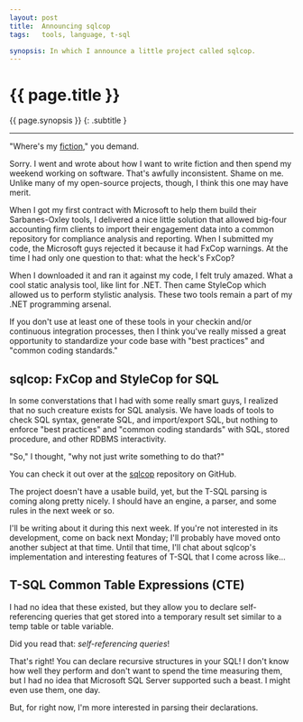 ```yaml
---
layout: post
title:  Announcing sqlcop
tags:   tools, language, t-sql

synopsis: In which I announce a little project called sqlcop.
---
```


# {{ page.title }}

{{ page.synopsis }}
{: .subtitle }

-----

"Where's my [fiction](/2011/12/16/ramble.html)," you demand.

Sorry. I went and wrote about how I want to write fiction and then spend my
weekend working on software. That's awfully inconsistent. Shame on me. Unlike
many of my open-source projects, though, I think this one may have merit.

When I got my first contract with Microsoft to help them build their
Sarbanes-Oxley tools, I delivered a nice little solution that allowed big-four
accounting firm clients to import their engagement data into a common
repository for compliance analysis and reporting. When I submitted my code,
the Microsoft guys rejected it because it had FxCop warnings. At the time I
had only one question to that: what the heck's FxCop?

When I downloaded it and ran it against my code, I felt truly amazed. What a
cool static analysis tool, like lint for .NET. Then came StyleCop which
allowed us to perform stylistic analysis. These two tools remain a part of my
.NET programming arsenal.

If you don't use at least one of these tools in your checkin and/or
continuous integration processes, then I think you've really missed a great
opportunity to standardize your code base with "best practices" and "common
coding standards."

## sqlcop: FxCop and StyleCop for SQL

In some converstations that I had with some really smart guys, I realized that
no such creature exists for SQL analysis. We have loads of tools to check SQL
syntax, generate SQL, and import/export SQL, but nothing to enforce "best
practices" and "common coding standards" with SQL, stored procedure, and other
RDBMS interactivity.

"So," I thought, "why not just write something to do that?"

You can check it out over at the
[sqlcop](http://github.com/realistschuckle/sqlcop) repository on GitHub.

The project doesn't have a usable build, yet, but the T-SQL parsing is coming
along pretty nicely. I should have an engine, a parser, and some rules in the
next week or so.

I'll be writing about it during this next week. If you're not interested in
its development, come on back next Monday; I'll probably have moved onto
another subject at that time. Until that time, I'll chat about sqlcop's
implementation and interesting features of T-SQL that I come across like...

## T-SQL Common Table Expressions (CTE)

I had no idea that these existed, but they allow you to declare
self-referencing queries that get stored into a temporary result set similar
to a temp table or table variable.

Did you read that: _self-referencing queries_!

That's right! You can declare recursive structures in your SQL! I don't know
how well they perform and don't want to spend the time measuring them, but I
had no idea that Microsoft SQL Server supported such a beast. I might even
use them, one day.

But, for right now, I'm more interested in parsing their declarations.

